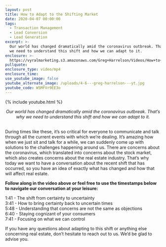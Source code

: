 ```yaml
---
layout: post
title: How to Adapt to the Shifting Market
date: 2020-04-07 00:00:00
tags:
  - Transaction Management
  - Lead Conversion
  - Lead Generation
excerpt: >-
  Our world has changed dramatically amid the coronavirus outbreak. That’s why
  we need to understand this shift and how we can adapt to it.
enclosure: >-
  https://vyralmarketing.s3.amazonaws.com/Greg+Harrelson/Videos/How+to+Adapt+to+the+Shifting+Market.mp4
pullquote:
enclosure_type: video/mp4
enclosure_time:
use_youtube_image: false
youtube_alternate_image: /uploads/4-6---greg-harrelson---yt.jpg
youtube_code: W5MFVr9EE3o
---
```


{% include youtube.html %}

<center><em>Our world has changed dramatically amid the coronavirus outbreak. That&rsquo;s why we need to understand this shift and how we can adapt to it.</em></center>

<br>During times like these, it’s so critical for everyone to communicate and talk through all the current events with which we’re dealing. It’s amazing how when we just sit and talk for a while, we can suddenly come up with solutions to the challenges happening around us. There are concerns about the coronavirus, which translated into concerns about the stock market, which also creates concerns about the real estate industry. That’s why today we want to have a conversation about the recent shift that has occurred, so you have an idea of exactly what has changed and how that will affect real estate.

**Follow along in the video above or feel free to use the timestamps below to navigate our conversation at your leisure:**

1:41 - The shift from certainty to uncertainty<br>3:41 - How to bring certainty back to uncertain times<br>5:48 - Understanding that concerns are not the same as objections<br>6:40 - Staying cognizant of your consumers<br>7:41 - Focusing on what we can control

If you have any questions about adapting to this shift or anything else concerning real estate, don’t hesitate to reach out to us. We’d be glad to advise you.